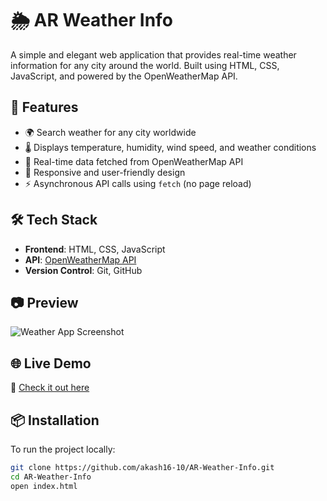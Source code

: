 # 🌦️ AR Weather Info

A simple and elegant web application that provides real-time weather information for any city around the world. Built using HTML, CSS, JavaScript, and powered by the OpenWeatherMap API.

## 🚀 Features

- 🌍 Search weather for any city worldwide  
- 🌡️ Displays temperature, humidity, wind speed, and weather conditions  
- 🔄 Real-time data fetched from OpenWeatherMap API  
- 📱 Responsive and user-friendly design  
- ⚡ Asynchronous API calls using `fetch` (no page reload)

## 🛠️ Tech Stack

- **Frontend**: HTML, CSS, JavaScript  
- **API**: [OpenWeatherMap API](https://openweathermap.org/api)  
- **Version Control**: Git, GitHub  

## 📷 Preview

![Weather App Screenshot](preview.png) <!-- Add your screenshot and name it 'preview.png' or update the path accordingly -->

## 🌐 Live Demo

🔗 [Check it out here](https://akash16-10.github.io/AR-Weather-Info/)

## 📦 Installation

To run the project locally:

```bash
git clone https://github.com/akash16-10/AR-Weather-Info.git
cd AR-Weather-Info
open index.html
